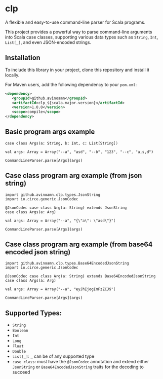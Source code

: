 # clp
A flexible and easy-to-use command-line parser for Scala programs.

This project provides a powerful way to parse command-line arguments into Scala case classes, supporting various data types such as `String`, `Int`, `List[_]`, and even JSON-encoded strings.

## Installation

To include this library in your project, clone this repository and install it locally.

For Maven users, add the following dependency to your `pom.xml`:

```xml
<dependency>
   <groupId>github.avinoamn</groupId>
   <artifactId>clp_${scala.major.version}</artifactId>
   <version>1.0.0</version>
   <scope>compile</scope>
</dependency>
```

## Basic program args example
```
case class Args(a: String, b: Int, c: List[String])

val args: Array = Array("--a", "asd", "--b", "123", "--c", "a,s,d")

CommandLineParser.parse[Args](args)
```

## Case class program arg example (from json string)
```
import github.avinoamn.clp.types.JsonString
import io.circe.generic.JsonCodec

@JsonCodec case class Arg(a: String) extends JsonString
case class Args(a: Arg)

val args: Array = Array("--a", "{\"a\": \"asd\"}")

CommandLineParser.parse[Args](args)
```

## Case class program arg example (from base64 encoded json string)
```
import github.avinoamn.clp.types.Base64EncodedJsonString
import io.circe.generic.JsonCodec

@JsonCodec case class Arg(a: String) extends Base64EncodedJsonString
case class Args(a: Arg)

val args: Array = Array("--a", "eyJhIjogImFzZCJ9")

CommandLineParser.parse[Args](args)
```

## Supported Types:
* `String`
* `Boolean`
* `Int`
* `Long`
* `Float`
* `Double`
* `List[_]`: `_` can be of any supported type
* `case class`: must have the `@JsonCodec` annotation and extend either `JsonString` or `Base64EncodedJsonString` traits for the decoding to succeed
